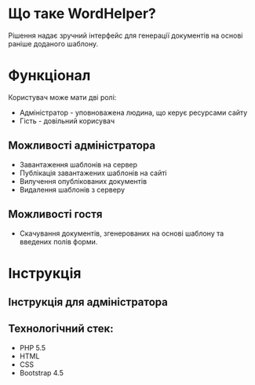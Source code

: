 # Що таке WordHelper?
Рішення надає зручний інтерфейс для генерації документів на основі раніше доданого шаблону.
 
# Функціонал
Користувач може мати дві ролі:
- Адміністратор - уповноважена людина, що керує ресурсами сайту
- Гість - довільний корисувач

## Можливості адміністратора 
- Завантаження шаблонів на сервер
- Публікація завантажених шаблонів на сайті
- Вилучення опублікованих документів
- Видалення шаблонів з серверу
 
## Можливості гостя
- Скачування документів, згенерованих на основі шаблону та введених полів форми.

# Інструкція
## Інструкція для адміністратора



## Технологічний стек:
- PHP 5.5
- HTML
- CSS
- Bootstrap 4.5



